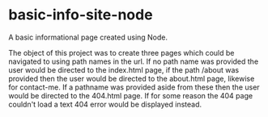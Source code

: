 # basic-info-site-node

A basic informational page created using Node.

The object of this project was to create three pages which could be navigated to using path names in the url.
If no path name was provided the user would be directed to the index.html page, if the path /about was provided then the user would be directed to the about.html page, likewise for contact-me.
If a pathname was provided aside from these then the user would be directed to the 404.html page.
If for some reason the 404 page couldn't load a text 404 error would be displayed instead.
